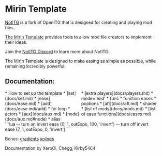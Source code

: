 # Mirin Template
[NotITG](https://notitg.heysora.net) is a fork of OpenITG that is designed for creating and playing mod files.

[The Mirin Template](https://www.github.com/XeroOl/notitg-mirin) provides tools to allow mod file creators to implement their ideas.

Join the [NotITG Discord](https://uksrt.heysora.net/discord) to learn more about NotITG.

The Mirin Template is designed to make easing as simple as possible, while remaining incredibly powerful.


## Documentation:
<div style="display:flex">
<div style="flex:50%" markdown="1">
* How to set up the template
* [set](docs/set.md)
* [ease](docs/ease.md)
* [add](docs/ease.md#add)
* for loop
* actors
* [aux](docs/aux.md)
* [node](docs/aux.md#node)
* alias
</div>
<div style="flex:50%" markdown="1">
* [extra players](docs/players.md)
* mode='end'
* func
* function eases
* poptions
* [aft](docs/aft.md)
* shader
* [list of mods](docs/mods.md)
* [list of ease functions](docs/eases.md)
</div>
</div>
```lua
-- turn on invert
ease {0, 1, outExpo, 100, 'invert'}
-- turn off invert
ease {7, 1, outExpo, 0, 'invert'}
```

Bonus: [gradients](docs/gradients.md) [splines](docs/splines.md)

Documentation by XeroOl, Chegg, Kirby5464
